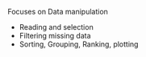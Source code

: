 Focuses on Data manipulation
  * Reading and selection 
  * Filtering missing data
  * Sorting, Grouping, Ranking, plotting
